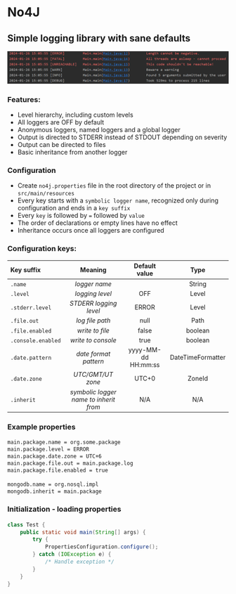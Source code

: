 # No4J
##  Simple logging library with sane defaults
![Example logs](/img/logs.png)
### Features:

- Level hierarchy, including custom levels
- All loggers are OFF by default
- Anonymous loggers, named loggers and a global logger
- Output is directed to STDERR instead of STDOUT depending on severity
- Output can be directed to files
- Basic inheritance from another logger

### Configuration
- Create `no4j.properties` file in the root directory of the project or in `src/main/resources`
- Every key starts with a `symbolic logger name`, recognized only during configuration and ends in a `key suffix` 
- Every `key` is followed by `=` followed by `value`
- The order of declarations or empty lines have no effect
- Inheritance occurs once all loggers are configured

### Configuration keys:
| Key suffix         |                Meaning                 |    Default value    |       Type        |
|:-------------------|:--------------------------------------:|:-------------------:|:-----------------:|
| `.name`            |             _logger name_              |                     |      String       |
| `.level`           |            _logging level_             |         OFF         |       Level       |
| `.stderr.level`    |         _STDERR logging level_         |        ERROR        |       Level       |
| `.file.out`        |            _log file path_             |        null         |       Path        |
| `.file.enabled`    |            _write to file_             |        false        |      boolean      |
| `.console.enabled` |           _write to console_           |        true         |      boolean      |
| `.date.pattern`    |         _date format pattern_          | yyyy-MM-dd HH:mm:ss | DateTimeFormatter |
| `.date.zone`       |           _UTC/GMT/UT zone_            |        UTC+0        |      ZoneId       |
| `.inherit`         | _symbolic logger name to inherit from_ |         N/A         |        N/A        |


### Example properties
```properties
main.package.name = org.some.package
main.package.level = ERROR
main.package.date.zone = UTC+6
main.package.file.out = main.package.log
main.package.file.enabled = true

mongodb.name = org.nosql.impl
mongodb.inherit = main.package
```

### Initialization - loading properties
```java
class Test {
    public static void main(String[] args) {
        try {
            PropertiesConfiguration.configure();
        } catch (IOException e) {
            /* Handle exception */
        }
    }
}
```